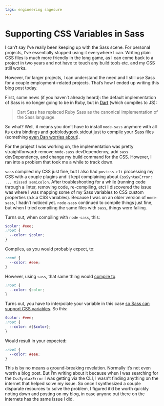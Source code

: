 ```yaml
---
tags: engineering sagesure
---
```


# Supporting CSS Variables in Sass

I can’t say I’ve really been keeping up with the Sass scene. For personal projects, I’ve essentially stopped using it everywhere I can. Writing plain CSS files is much more friendly in the long game, as I can come back to a project in two years and not have to touch any build tools etc. and my CSS still works.

However, for larger projects, I can understand the need and I still use Sass for a couple employment-related projects. That’s how I ended up writing this blog post today.

First, some news (if you haven’t already heard): the default implementation of Sass is no longer going to be in Ruby, but in [Dart](https://github.com/sass/dart-sass) (which compiles to JS):

> Dart Sass has replaced Ruby Sass as the canonical implementation of the Sass language.

So what? Well, it means you don’t have to install `node-sass` anymore with all its extra bindings and gobbledygook stdout just to compile your Sass files (something [even Dan worries about](https://github.com/webpack-contrib/sass-loader/issues/532#issuecomment-357547969)).

For the project I was working on, the implementation was pretty straightforward: remove `node-sass` devDependency, add `sass` devDependency, and change my build command for the CSS. However, I ran into a problem that took me a while to track down.

`sass` compiled my CSS just fine, but I also had `postcss-cli` processing my CSS with a couple plugins and it kept complaining about `CssSyntaxError: ... missed semicolon`. After troubleshooting for a while (running code through a linter, removing code, re-compiling, etc) I discovered the issue was where I was mapping some of my Sass variables to CSS custom properties (a.k.a CSS variables). Because I was on an older version of `node-sass`, I hadn’t noticed yet. `node-sass` continued to compile things just fine, but when I tried compiling the same files with `sass`, things were failing.

Turns out, when compiling with `node-sass`, this:

```scss
$color: #eee;
:root {
  --color: $color;
}
```

Compiles, as you would probably expect, to:

```css
:root {
  --color: #eee;
}
```

However, using `sass`, that same thing would [compile to](https://github.com/sass/libsass/issues/2621):

```css
:root {
  --color: $color;
}
```

Turns out, you have to interpolate your variable in this case [so Sass can support CSS variables](https://github.com/sass/sass/issues/1128). So this:

```scss
$color: #eee;
:root {
  --color: #{$color};
}
```

Would result in your expected:

```css
:root {
  --color: #eee;
}
```

This is by no means a ground-breaking revelation. Normally it’s not even worth a blog post. But I’m writing about it because when I was searching for the `CssSyntaxError` I was getting via the CLI, I wasn’t finding anything on the internet that helped solve my issue. So once I synthesized a couple disparate resources to solve the problem, I figured it’d be worth quickly noting down and posting on my blog, in case anyone out there on the internets has the same issue I did.

